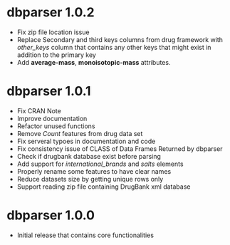 # dbparser 1.0.2
* Fix zip file location issue
* Replace Secondary and third keys columns from drug framework with *other_keys* column that contains any other keys that might exist in addition to the primary key
* Add **average-mass**, **monoisotopic-mass** attributes.


# dbparser 1.0.1
* Fix CRAN Note
* Improve documentation
* Refactor unused functions
* Remove *Count* features from drug data set
* Fix serveral typoes in documentation and code
* Fix consistency issue of CLASS of Data Frames Returned by dbparser
* Check if drugbank database exist before parsing
* Add support for *international_brands* and *salts* elements
* Properly rename some features to have clear names
* Reduce datasets size by getting unique rows only
* Support reading zip file containing DrugBank xml database

# dbparser 1.0.0

* Initial release that contains core functionalities
